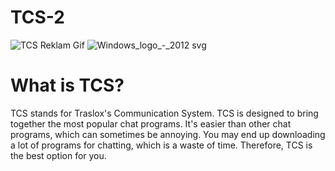 # TCS-2
![TCS Reklam Gif](https://github.com/Traslox/TCS-2/assets/107253054/b6ee7852-1512-49b0-9a57-719d3f383d5a) ![Windows_logo_-_2012 svg](https://github.com/Traslox/TCS-2/assets/107253054/14e80c3a-e0f6-4f0c-a1b3-68b4e265618d)

# What is TCS?
TCS stands for Traslox's Communication System. TCS is designed to bring together the most popular chat programs. It's easier than other chat programs, which can sometimes be annoying. You may end up downloading a lot of programs for chatting, which is a waste of time. Therefore, TCS is the best option for you.
